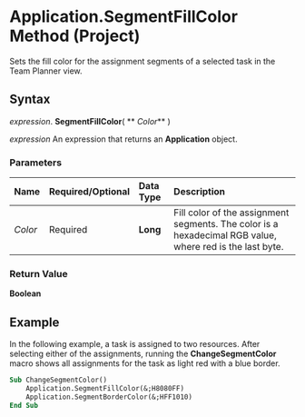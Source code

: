 
# Application.SegmentFillColor Method (Project)

Sets the fill color for the assignment segments of a selected task in the Team Planner view.


## Syntax

 _expression_. **SegmentFillColor**( ** _Color_** )

 _expression_ An expression that returns an **Application** object.


### Parameters



|**Name**|**Required/Optional**|**Data Type**|**Description**|
|:-----|:-----|:-----|:-----|
| _Color_|Required|**Long**|Fill color of the assignment segments. The color is a hexadecimal RGB value, where red is the last byte.|

### Return Value

 **Boolean**


## Example

In the following example, a task is assigned to two resources. After selecting either of the assignments, running the  **ChangeSegmentColor** macro shows all assignments for the task as light red with a blue border.


```vb
Sub ChangeSegmentColor() 
    Application.SegmentFillColor(&;H8080FF) 
    Application.SegmentBorderColor(&;HFF1010) 
End Sub
```


